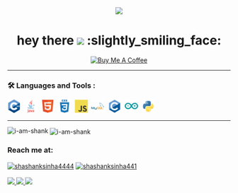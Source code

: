 <div id="header", align="center">
  <img src = "https://media.giphy.com/media/M9gbBd9nbDrOTu1Mqx/giphy.gif" width="100">
</div>

<h1 align="center">hey there <img src="https://media.giphy.com/media/hvRJCLFzcasrR4ia7z/giphy.gif" width="40"> :slightly_smiling_face: </h1>

<p align="center">
<a href="https://www.buymeacoffee.com/zed0" target="_blank"><img src="https://cdn.buymeacoffee.com/buttons/default-orange.png" alt="Buy Me A Coffee" height="41" width="174"></a>
</p>

---

### :hammer_and_wrench: Languages and Tools :
<div>
  <img src="https://github.com/devicons/devicon/blob/master/icons/cplusplus/cplusplus-original.svg" alt="C++" width="30" height="30"/>&nbsp;
  <img src="https://github.com/devicons/devicon/blob/master/icons/java/java-original-wordmark.svg" alt="Java" width="30" height="30"/>&nbsp;
  <img src="https://github.com/devicons/devicon/blob/master/icons/html5/html5-original.svg" alt="HTML" width="30" height="30"/>&nbsp;
  <img src="https://github.com/devicons/devicon/blob/master/icons/css3/css3-plain-wordmark.svg" alt="CSS" width="30" height="30"/>&nbsp;
  <img src="https://github.com/devicons/devicon/blob/master/icons/javascript/javascript-original.svg" alt="JavaScript" width="30" height="30"/>&nbsp;
  <img src="https://github.com/devicons/devicon/blob/master/icons/mysql/mysql-original-wordmark.svg" alt="MySQL" width="30" height="30"/>&nbsp;
  <img src="https://github.com/devicons/devicon/blob/master/icons/c/c-original.svg" alt="C" width="30" height="30"/>&nbsp;
  <img src="https://github.com/devicons/devicon/blob/master/icons/arduino/arduino-original.svg" alt="Arduino" width="30" height="30"/>&nbsp;
  <img src="https://github.com/devicons/devicon/blob/master/icons/python/python-original.svg" alt="Python" width="30" height="30"/>
</div>

---

<p><img align="left" src="https://github-readme-stats.vercel.app/api/top-langs?username=i-am-shank&show_icons=true&locale=en&layout=compact" alt="i-am-shank" /></p>

<p>&nbsp;<img align="center" src="https://github-readme-stats.vercel.app/api?username=i-am-shank&show_icons=true&locale=en" alt="i-am-shank" /></p>

<h3 align="left">Reach me at:</h3>
<p align="left">
<a href="https://www.linkedin.com/in/shashanksinha4444/" target="blank"><img align="center" src="https://raw.githubusercontent.com/rahuldkjain/github-profile-readme-generator/master/src/images/icons/Social/linked-in-alt.svg" alt="shashanksinha4444" height="20" width="27" /></a>
<a href="https://www.hackerrank.com/shashanksinha441" target="blank"><img align="center" src="https://github.com/rahuldkjain/github-profile-readme-generator/blob/master/src/images/icons/Social/hackerrank.svg" alt="shashanksinha441" height="40" width="60" /></a> <br><br>
<!--  Adding logo with profile-ratings & links :  -->
<a href="https://leetcode.com/i_m_shank/"> <img src="https://cp-logo.vercel.app/leetcode/i_m_shank?logo=true"> </a>
<a href="https://codeforces.com/profile/i_am_shank"> <img src="https://cp-logo.vercel.app/codeforces/i_am_shank?logo=true"> </a>
<a href="https://www.codechef.com/users/i_am_shank"> <img src="https://cp-logo.vercel.app/codechef/i_am_shank?logo=true"> </a>
</p>
